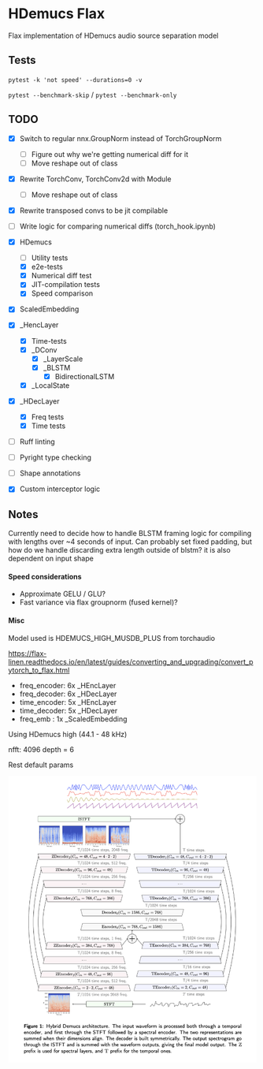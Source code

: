 # HDemucs Flax

Flax implementation of HDemucs audio source separation model

## Tests

`pytest -k 'not speed' --durations=0 -v`

`pytest --benchmark-skip` / `pytest --benchmark-only`

## TODO

- [x] Switch to regular nnx.GroupNorm instead of TorchGroupNorm
  - [ ] Figure out why we're getting numerical diff for it
  - [ ] Move reshape out of class
- [x] Rewrite TorchConv, TorchConv2d with Module
  - [ ] Move reshape out of class
- [x] Rewrite transposed convs to be jit compilable
- [ ] Write logic for comparing numerical diffs (torch_hook.ipynb)

- [x] HDemucs
  - [ ] Utility tests
  - [x] e2e-tests
  - [x] Numerical diff test
  - [x] JIT-compilation tests
  - [x] Speed comparison
- [x] ScaledEmbedding
- [x] _HencLayer
  - [x] Time-tests
  - [x] _DConv
    - [x] _LayerScale
    - [x] _BLSTM
      - [x] BidirectionalLSTM
  - [x] _LocalState
- [x] _HDecLayer
  - [x] Freq tests
  - [x] Time tests

- [ ] Ruff linting
- [ ] Pyright type checking
- [ ] Shape annotations
- [x] Custom interceptor logic

## Notes

Currently need to decide how to handle BLSTM framing logic for compiling with lengths
over ~4 seconds of input. Can probably set fixed padding, but how do we handle 
discarding extra length outside of blstm? it is also dependent on input shape

#### Speed considerations

- Approximate GELU / GLU?
- Fast variance via flax groupnorm (fused kernel)?

#### Misc

Model used is HDEMUCS_HIGH_MUSDB_PLUS from torchaudio

https://flax-linen.readthedocs.io/en/latest/guides/converting_and_upgrading/convert_pytorch_to_flax.html

- freq_encoder: 6x _HEncLayer
- freq_decoder: 6x _HDecLayer
- time_encoder: 5x _HEncLayer
- time_decoder: 5x _HDecLayer
- freq_emb    : 1x _ScaledEmbedding

Using HDemucs high (44.1 - 48 kHz)

nfft: 4096
depth = 6

Rest default params

![HDemucs Architecture](./images/arch.png)

